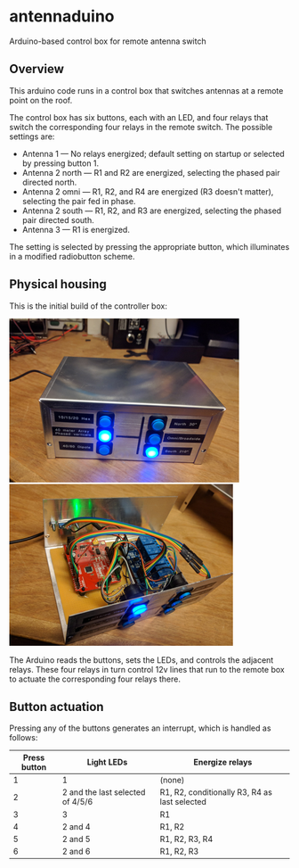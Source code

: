 # antennaduino
Arduino-based control box for remote antenna switch

## Overview

This arduino code runs in a control box that switches antennas at a remote point on the roof.

The control box has six buttons, each with an LED, and four relays that switch the corresponding four relays in the remote switch. The possible settings are:

* Antenna 1 &mdash; No relays energized; default setting on startup or selected by pressing button 1.
* Antenna 2 north &mdash; R1 and R2 are energized, selecting  the phased pair directed north.
* Antenna 2 omni &mdash; R1, R2, and R4 are energized (R3 doesn't matter), selecting the pair fed in phase.
* Antenna 2 south &mdash; R1, R2, and R3 are energized, selecting the phased pair directed south.
* Antenna 3 &mdash; R1 is energized.

The setting is selected by pressing the appropriate button, which illuminates in a modified radiobutton scheme.

## Physical housing

This is the initial build of the controller box:

![](antennaduino_exterior.png) ![](antennaduino_interior.png)

The Arduino reads the buttons, sets the LEDs, and controls the adjacent relays. These four relays in turn control 12v lines that run to the remote box to actuate the corresponding four relays there.

## Button actuation

Pressing any of the buttons generates an interrupt, which is handled as follows:

Press button | Light LEDs | Energize relays
-------------|------------|----------------
1 | 1 | (none)
2 | 2 and the last selected of 4/5/6 | R1, R2, conditionally R3, R4 as last selected
3 | 3 | R1
4 | 2 and 4 | R1, R2
5 | 2 and 5 | R1, R2, R3, R4
6 | 2 and 6 | R1, R2, R3
